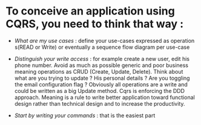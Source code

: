 # To conceive an application using CQRS, you need to think that way :

*  *What are my use cases* : define your use-cases expressed as operation s(READ or Write) or eventually a sequence flow diagram per use-case
  
*  *Distinguish your write access* : for example create a new user, edit his phone number. Avoid as much as possible generic and poor business meaning operations as CRUD (Create, Update, Delete). Think about what are you trying to update ? His personal details ? Are you toggling the email configuration flag ? Obviously all operations are a write and could be written as a big Update method. Cqrs is enforcing the DDD approach. Meaning is a rule to write better application toward functional design rather than technical design and to increase the productivity.
  
*  *Start by writing your commands* : that is the easiest part

